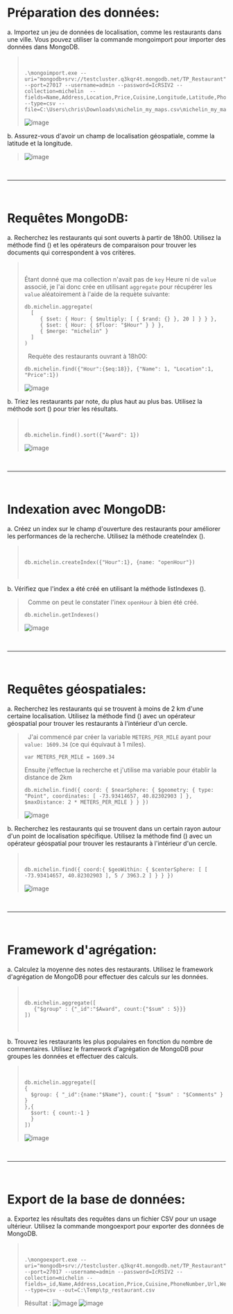 # Préparation des données:
a. Importez un jeu de données de localisation, comme les restaurants dans une ville. Vous pouvez utiliser la commande mongoimport pour importer des données dans MongoDB.

>&nbsp;
>```
>.\mongoimport.exe --uri="mongodb+srv://testcluster.q3kqr4t.mongodb.net/TP_Restaurant" --port=27017 --username=admin --password=IcRSIV2 --collection=michelin  --fields=Name,Address,Location,Price,Cuisine,Longitude,Latitude,PhoneNumber,Url,WebsiteUrl,Award,FacilitiesAndServices --type=csv --file=C:\Users\chris\Downloads\michelin_my_maps.csv\michelin_my_maps.csv
>```
>![image](img/import.png)

b. Assurez-vous d'avoir un champ de localisation géospatiale, comme la latitude et la longitude.
>![image](img/coord.png)
>&nbsp;

&nbsp;	

---

&nbsp;

# Requêtes MongoDB:
a. Recherchez les restaurants qui sont ouverts à partir de 18h00. Utilisez la méthode find () et les opérateurs de comparaison pour trouver les documents qui correspondent à vos critères.

>&nbsp;
>
> Étant donné que ma collection n'avait pas de `key` Heure ni de `value` associé, je l'ai donc crée en utilisant `aggregate` pour récupérer les `value` aléatoirement à l'aide de la requète suivante:
>
> ```
> db.michelin.aggregate(
>   [
>      { $set: { Hour: { $multiply: [ { $rand: {} }, 20 ] } } },
>      { $set: { Hour: { $floor: "$Hour" } } },
>      { $merge: "michelin" }
>   ]
>)
> ```
> &nbsp;
> Requète des restaurants ouvrant à 18h00:
> ```
> db.michelin.find({"Hour":{$eq:18}}, {"Name": 1, "Location":1, "Price":1})
> ```
>![image](img/openHour.png)
>&nbsp;

b. Triez les restaurants par note, du plus haut au plus bas. Utilisez la méthode sort () pour trier les résultats.

>&nbsp;
> ```
> db.michelin.find().sort({"Award": 1})
> ```
>![image](img/award.png)
>&nbsp;

&nbsp;	

---

&nbsp;

# Indexation avec MongoDB:
a. Créez un index sur le champ d'ouverture des restaurants pour améliorer les performances de la recherche. Utilisez la méthode createIndex ().

>&nbsp;
> ```
> db.michelin.createIndex({"Hour":1}, {name: "openHour"})
> ```
>&nbsp;

b. Vérifiez que l'index a été créé en utilisant la méthode listIndexes ().

>&nbsp;
> Comme on peut le constater l'inex `openHour` à bien été créé.
> ```
> db.michelin.getIndexes()
> ```
>![image](img/index.png)
>&nbsp;

&nbsp;	

---

&nbsp;

# Requêtes géospatiales:
a. Recherchez les restaurants qui se trouvent à moins de 2 km d'une certaine localisation. Utilisez la méthode find () avec un opérateur géospatial pour trouver les restaurants à l'intérieur d'un cercle.

>&nbsp;
>J'ai commencé par créer la variable `METERS_PER_MILE` ayant pour `value: 1609.34` (ce qui équivaut à 1 miles).
>
> ```
>var METERS_PER_MILE = 1609.34
>```
> Ensuite j'effectue la recherche et j'utilise ma variable pour établir la distance de 2km
>```
> db.michelin.find({ coord: { $nearSphere: { $geometry: { type: "Point", coordinates: [ -73.93414657, 40.82302903 ] }, $maxDistance: 2 * METERS_PER_MILE } } })
> ```
>![image](img/find-point.png)
>&nbsp;

b. Recherchez les restaurants qui se trouvent dans un certain rayon autour d'un point de localisation spécifique. Utilisez la méthode find () avec un opérateur géospatial pour trouver les restaurants à l'intérieur d'un cercle.

>&nbsp;
> ```
> db.michelin.find({ coord:{ $geoWithin: { $centerSphere: [ [ -73.93414657, 40.82302903 ], 5 / 3963.2 ] } } })
> ```
>![image](img/find-radius-circle.png)
>&nbsp;

&nbsp;	

---

&nbsp;

# Framework d'agrégation:
a. Calculez la moyenne des notes des restaurants. Utilisez le framework d'agrégation de MongoDB pour effectuer des calculs sur les données.

>&nbsp;
> ```
> db.michelin.aggregate([
>    {"$group" : {"_id":"$Award", count:{"$sum" : 5}}}
> ])
> ```
>&nbsp;

b. Trouvez les restaurants les plus populaires en fonction du nombre de commentaires. Utilisez le framework d'agrégation de MongoDB pour groupes les données et effectuer des calculs.

>&nbsp;
> ```
> db.michelin.aggregate([
> {
>   $group: { "_id":{name:"$Name"}, count:{ "$sum" : "$Comments" } }
> },{
>   $sort: { count:-1 }
>   }
> ])
> ```
>![image](img/more-comments.png)
>&nbsp;

&nbsp;	

---

&nbsp;

# Export de la base de données:
a. Exportez les résultats des requêtes dans un fichier CSV pour un usage ultérieur. Utilisez la commande mongoexport pour exporter des données de MongoDB.

> &nbsp;
> ```
> .\mongoexport.exe --uri="mongodb+srv://testcluster.q3kqr4t.mongodb.net/TP_Restaurant" --port=27017 --username=admin --password=IcRSIV2 --collection=michelin --fields=_id,Name,Address,Location,Price,Cuisine,PhoneNumber,Url,WebsiteUrl,Award,FacilitiesAndServices,Hour,coord,Comments --type=csv --out=C:\Temp\tp_restaurant.csv
> ```
> Résultat :
>![image](img/export.png)
>![image](img/export-file.png)
>&nbsp;